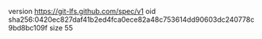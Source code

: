 version https://git-lfs.github.com/spec/v1
oid sha256:0420ec827daf41b2ed4fca0ece82a48c753614dd90603dc240778c9bd8bc109f
size 55
